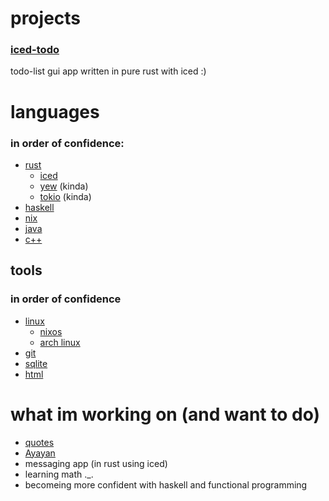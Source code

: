 # projects
### [iced-todo](https://github.com/Pickles888/iced-todo)
todo-list gui app written in pure rust with iced :)

# languages
### in order of confidence:
- [rust](https://www.rust-lang.org/)
  - [iced](https://iced.rs/)
  - [yew](https://yew.rs/) (kinda)
  - [tokio](https://tokio.rs/) (kinda)
- [haskell](https://www.haskell.org/)
- [nix](https://nix.dev/manual/nix/2.18/language/index.html)
- [java](https://www.java.com/en/)
- [c++](https://isocpp.org/)

## tools
### in order of confidence
- [linux](https://kernel.org/)
  - [nixos](https://nixos.org/)
  - [arch linux](https://archlinux.org/)
- [git](https://git-scm.com/)
- [sqlite](https://www.sqlite.org/index.html)
- [html](https://html.spec.whatwg.org/)

# what im working on (and want to do)
- [quotes](https://github.com/Pickles888/quotes)
- [Ayayan](https://github.com/Pickles888/Ayayan)
- messaging app (in rust using iced)
- learning math ._.
- becomeing more confident with haskell and functional programming
